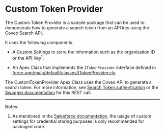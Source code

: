 # Custom Token Provider

The Custom Token Provider is a sample package that can be used to demonstrate how to generate a search token from an API key using the Coveo Search API.

It uses the following components:

- A [Custom Settings](https://developer.salesforce.com/docs/atlas.en-us.apexcode.meta/apexcode/apex_customsettings.htm) to store the information such as the organization ID or the API Key<sup>1</sup>.

- An Apex Class that implements the `ITokenProvider` interface defined in [force-app/main/default/classes/ITokenProvider.cls](../main/default/default/classes/ITokenProvider.cls).

The CustomTokenProvider Apex Class uses the Coveo API to generate a search token. For more information, see [Search Token authentication](https://docs.coveo.com/en/56/) or the [Swagger documentation](https://platform.cloud.coveo.com/docs/?urls.primaryName=Search%20API#/Search%20V2/token) for this REST call.

---

Notes:

1. As mentioned in the [Salesforce documentation](https://developer.salesforce.com/docs/atlas.en-us.apexcode.meta/apexcode/apex_customsettings.htm), the usage of custom settings for credential storing purposes is only recommended for packaged code.
